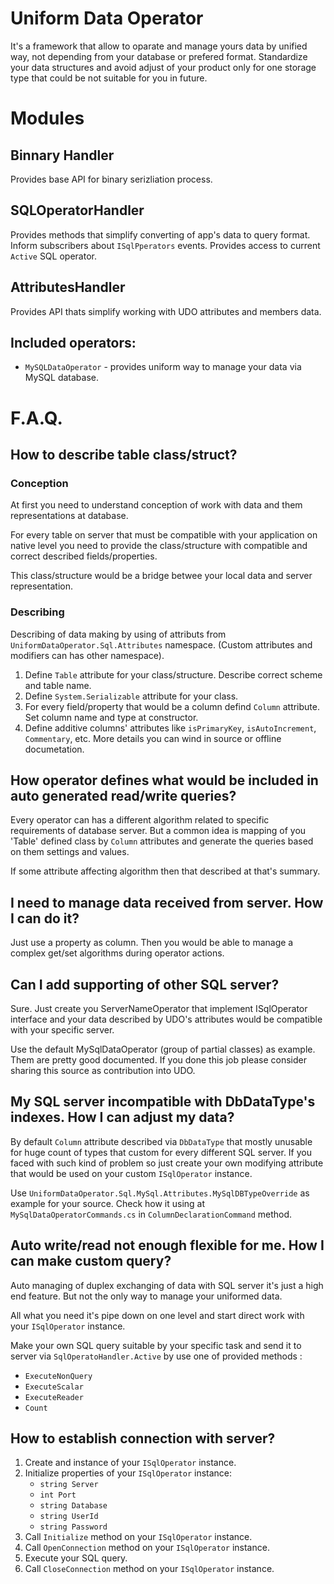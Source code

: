 ﻿# Uniform Data Operator
It's a framework that allow to oparate and manage yours data by unified way, not depending from your database or prefered format. Standardize your data structures and avoid adjust of your product only for one storage type that could be not suitable for you in future.

# Modules 
## Binnary Handler
Provides base API for binary serizliation process.

## SQLOperatorHandler
Provides methods that simplify converting of app's data to query format.
Inform subscribers about `ISqlPperators` events.
Provides access to current `Active` SQL operator.

## AttributesHandler
Provides API thats simplify working with UDO attributes and members data.

## Included operators:
- `MySQLDataOperator` - provides uniform way to manage your data via MySQL database.

# F.A.Q.
## How to describe table class/struct?
### Conception
At first you need to understand conception of work with data and them representations at database.

For every table on server that must be compatible with your application on native level you need to provide the 
class/structure with compatible and correct described fields/properties.

This class/structure would be a bridge betwee your local data and server representation.

### Describing
Describing of data making by using of attributs from `UniformDataOperator.Sql.Attributes` namespace. 
(Custom attributes and modifiers can has other namespace).

1. Define `Table` attribute for your class/structure. Describe correct scheme and table name.
2. Define `System.Serializable` attribute for your class.
3. For every field/property that would be a column defind `Column` attribute. Set column name and type at constructor.
4. Define additive columns' attributes like `isPrimaryKey`, `isAutoIncrement`, `Commentary`, etc. More details you can wind in source or offline documetation.

## How operator defines what would be included in auto generated read/write queries?
Every operator can has a different algorithm related to specific requirements of database server.
But a common idea is mapping of you 'Table' defined class by `Column` attributes and generate the queries based on them settings and values.

If some attribute affecting algorithm then that described at that's summary.

## I need to manage data received from server. How I can do it?
Just use a property as column. Then you would be able to manage a complex get/set algorithms during operator actions.

## Can I add supporting of other SQL server?
Sure. Just create you ServerNameOperator that implement ISqlOperator interface and your data described by UDO's attributes would be
compatible with your specific server.

Use the default MySqlDataOperator (group of partial classes) as example. Them are pretty good documented.
If you done this job please consider sharing this source as contribution into UDO.

## My SQL server incompatible with DbDataType's indexes. How I can adjust my data?
By default `Column` attribute described via `DbDataType` that mostly unusable for huge count of types that custom for every different SQL server.
If you faced with such kind of problem so just create your own modifying attribute that would be used on your custom `ISqlOperator` instance.

Use `UniformDataOperator.Sql.MySql.Attributes.MySqlDBTypeOverride` as example for your source. 
Check how it using at `MySqlDataOperatorCommands.cs` in  `ColumnDeclarationCommand` method.

## Auto write/read not enough flexible for me. How I can make custom query?
Auto managing of duplex exchanging of data with SQL server it's just a high end feature.
But not the only way to manage your uniformed data.

All what you need it's pipe down on one level and start direct work with your `ISqlOperator` instance.

Make your own SQL query suitable by your specific task and send it to server via `SqlOperatoHandler.Active` by use one of provided methods :
- `ExecuteNonQuery`
- `ExecuteScalar`
- `ExecuteReader`
- `Count`

## How to establish connection with server?
1. Create and instance of your `ISqlOperator` instance. 
2.  Initialize properties of your `ISqlOperator` instance:
	- `string Server`
	- `int Port`
	- `string Database`
	- `string UserId`
	- `string Password`
3. Call `Initialize` method on your `ISqlOperator` instance.
4. Call `OpenConnection` method on your `ISqlOperator` instance.
5. Execute your SQL query.
6. Call `CloseConnection` method on your `ISqlOperator` instance.
